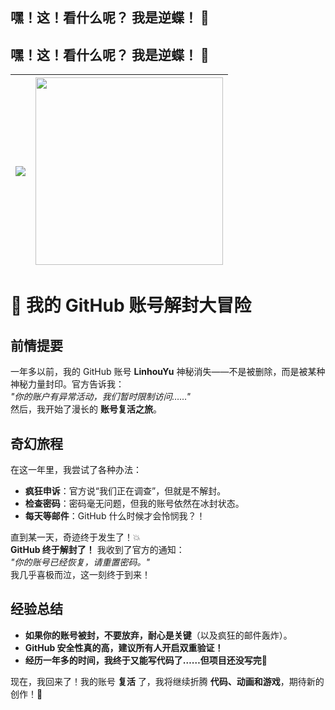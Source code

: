 ## 嘿！这！看什么呢？ 我是逆蝶！ 👋

## 嘿！这！看什么呢？ 我是逆蝶！ 👋

| <img align="center" src="https://github-readme-stats.vercel.app/api?username=linhouyu&show_icons=true&include_all_commits=true&hide_border=true&theme=panda" /> | <img align="center" src="https://github-readme-stats.vercel.app/api/top-langs/?username=zhishifenzi8266&layout=compact&langs_count=8&hide_border=true&theme=calm_pink" width="300px" /> |
| ------------- | ------------- |



# 🚀 我的 GitHub 账号解封大冒险

## **前情提要**
一年多以前，我的 GitHub 账号 **LinhouYu** 神秘消失——不是被删除，而是被某种神秘力量封印。官方告诉我：  
*"你的账户有异常活动，我们暂时限制访问……"*  
然后，我开始了漫长的 **账号复活之旅**。

## **奇幻旅程**
在这一年里，我尝试了各种办法：
- **疯狂申诉**：官方说“我们正在调查”，但就是不解封。
- **检查密码**：密码毫无问题，但我的账号依然在冰封状态。
- **每天等邮件**：GitHub 什么时候才会怜悯我？！  

直到某一天，奇迹终于发生了！💥  
**GitHub 终于解封了！** 我收到了官方的通知：  
*"你的账号已经恢复，请重置密码。"*  
我几乎喜极而泣，这一刻终于到来！

## **经验总结**
- **如果你的账号被封，不要放弃，耐心是关键**（以及疯狂的邮件轰炸）。
- **GitHub 安全性真的高，建议所有人开启双重验证！**
- **经历一年多的时间，我终于又能写代码了……但项目还没写完🤡**

现在，我回来了！我的账号 **复活** 了，我将继续折腾 **代码、动画和游戏**，期待新的创作！🎉



